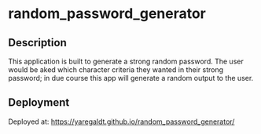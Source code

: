 # random_password_generator

## Description

This application is built to generate a strong random password. The user would be aked which character criteria they wanted in their strong password; in due course this app will generate a random output to the user.
## Deployment

Deployed at: https://yaregaldt.github.io/random_password_generator/
